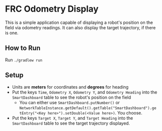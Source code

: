 # FRC Odometry Display

This is a simple application capable of displaying a robot's position on the field via odometry readings. 
It can also display the target trajectory, if there is one.

[Screenshot]: https://github.com/StephenWelch/frc-odom-display/raw/master/screenshot.png

## How to Run
Run `./gradlew run`

## Setup
- Units are **meters** for coordinates and **degrees** for heading
- Put the keys `Time`, `Odometry X`, `Odometry Y`, and `Odometry Heading` into the `SmartDashboard` table to see the robot's position on the field
  - You can either use `SmartDashboard.putNumber()` or `NetworkTableInstance.getDefault().getTable("SmartDashboard").getEntry("<Key here>").setDouble(<Value here>)`.
    You choose. 
- Put the keys `Target X`, `Target Y`, and `Target Heading` into the `SmartDashboard` table to see the target trajectory displayed.

